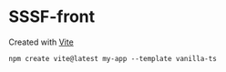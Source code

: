 # SSSF-front

Created with [Vite](https://vitejs.dev/guide/)

```
npm create vite@latest my-app --template vanilla-ts
```
